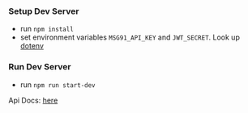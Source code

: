 ### Setup Dev Server
* run `npm install`
* set environment variables `MSG91_API_KEY` and `JWT_SECRET`. Look up [dotenv](https://www.npmjs.com/package/dotenv)

### Run Dev Server
* run `npm run start-dev`


Api Docs: [here](https://documenter.getpostman.com/view/3345693/SVtWw7HT?version=latest)

